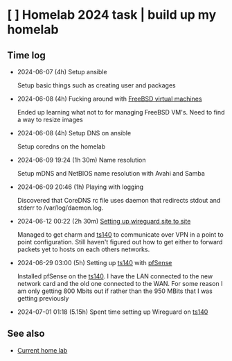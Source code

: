 # [ ] Homelab 2024 task | build up my homelab

## Time log

- 2024-06-07 (4h) Setup ansible

  Setup basic things such as creating user and packages

- 2024-06-08 (4h) Fucking around with [FreeBSD virtual machines](../584)

  Ended up learning what not to for managing FreeBSD VM's. Need to find a way to resize images

- 2024-06-08 (4h) Setup DNS on ansible

  Setup coredns on the homelab

- 2024-06-09 19:24 (1h 30m) Name resolution

  Setup mDNS and NetBIOS name resolution with Avahi and Samba

- 2024-06-09 20:46 (1h) Playing with logging

  Discovered that CoreDNS rc file uses daemon that redirects stdout and stderr to /var/log/daemon.log.

- 2024-06-12 00:22 (2h 30m) [Setting up wireguard site to site](../590)

  Managed to get charm and [ts140] to communicate over VPN in a point to point configuration. Still haven't figured out how to get either to forward packets yet to hosts on each others networks.

- 2024-06-29 03:00 (5h) Setting up [ts140] with [pfSense](../611)

  Installed pfSense on the [ts140]. I have the LAN connected to the new network card and the old one connected to the WAN. For some reason I am only getting 800 Mbits out if rather than the 950 MBits that I was getting previously

- 2024-07-01 01:18 (5.15h) Spent time setting up Wireguard on [ts140]

[ts140]: ../563

## See also

- [Current home lab](../578)
